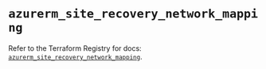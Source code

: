 # `azurerm_site_recovery_network_mapping`

Refer to the Terraform Registry for docs: [`azurerm_site_recovery_network_mapping`](https://registry.terraform.io/providers/hashicorp/azurerm/4.11.0/docs/resources/site_recovery_network_mapping).
